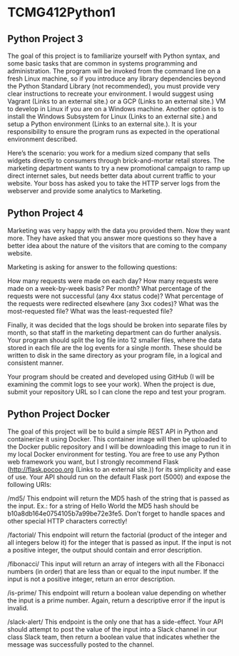 # TCMG412Python1

## Python Project 3
The goal of this project is to familiarize yourself with Python syntax, and some basic tasks that are common in systems 
programming and administration. The program will be invoked from the command line on a fresh Linux machine, so if you 
introduce any library dependencies beyond the Python Standard Library (not recommended), you must provide very clear 
instructions to recreate your environment. I would suggest using Vagrant (Links to an external site.) or a GCP (Links to
an external site.) VM to develop in Linux if you are on a Windows machine. Another option is to install the Windows 
Subsystem for Linux (Links to an external site.) and setup a Python environment (Links to an external site.). It is your
responsibility to ensure the program runs as expected in the operational environment described.

Here’s the scenario: you work for a medium sized company that sells widgets directly to consumers through brick-and-mortar
retail stores. The marketing department wants to try a new promotional campaign to ramp up direct internet sales, but needs
better data about current traffic to your website. Your boss has asked you to take the HTTP server logs from the webserver
and provide some analytics to Marketing.

## Python Project 4

Marketing was very happy with the data you provided them. Now they want more. They have asked that you answer more questions
so they have a better idea about the nature of the visitors that are coming to the company website.

Marketing is asking for answer to the following questions:

How many requests were made on each day? 
How many requests were made on a week-by-week basis? Per month?
What percentage of the requests were not successful (any 4xx status code)?
What percentage of the requests were redirected elsewhere (any 3xx codes)?
What was the most-requested file?
What was the least-requested file?

Finally, it was decided that the logs should be broken into separate files by month, so that staff in the marketing department
can do further analysis. Your program should split the log file into 12 smaller files, where the data stored in each file are
the log events for a single month. These should be written to disk in the same directory as your program file, in a logical
and consistent manner.

Your program should be created and developed using GitHub (I will be examining the commit logs to see your work). When the
project is due, submit your repository URL so I can clone the repo and test your program.

## Python Project Docker

The goal of this project will be to build a simple REST API in Python and containerize it using Docker. This container image
will then be uploaded to the Docker public repository and I will be downloading this image to run it in my local Docker 
environment for testing. You are free to use any Python web framework you want, but I strongly recommend Flask 
(http://flask.pocoo.org (Links to an external site.)) for its simplicity and ease of use. Your API should run on the default
Flask port (5000) and expose the following URIs:

/md5/<string>
This endpoint will return the MD5 hash of the string that is passed as the input. Ex.: for a string of Hello World the MD5 
hash should be b10a8db164e0754105b7a99be72e3fe5. Don’t forget to handle spaces and other special HTTP characters correctly!

/factorial/<int>
This endpoint will return the factorial (product of the integer and all integers below it) for the integer that is passed 
as input. If the input is not a positive integer, the output should contain and error description.

/fibonacci/<int>
This input will return an array of integers with all the Fibonacci numbers (in order) that are less than or equal to the 
input number. If the input is not a positive integer, return an error description. 

/is-prime/<int>
This endpoint will return a boolean value depending on whether the input is a prime number. Again, return a descriptive 
error if the input is invalid.

/slack-alert/<string>
This endpoint is the only one that has a side-effect. Your API should attempt to post the value of the input into a 
Slack channel in our class Slack team, then return a boolean value that indicates whether the message was successfully 
posted to the channel. 
